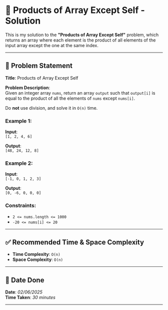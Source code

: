 # 🧮 Products of Array Except Self - Solution

This is my solution to the **"Products of Array Except Self"** problem, which returns an array where each element is the product of all elements of the input array except the one at the same index.

---

## 📌 Problem Statement

**Title**: Products of Array Except Self

**Problem Description**:  
Given an integer array `nums`, return an array `output` such that `output[i]` is equal to the product of all the elements of `nums` except `nums[i]`.

Do **not** use division, and solve it in `O(n)` time.

### Example 1:
**Input**:  
`[1, 2, 4, 6]`  

**Output**:  
`[48, 24, 12, 8]`

### Example 2:
**Input**:  
`[-1, 0, 1, 2, 3]`  

**Output**:  
`[0, -6, 0, 0, 0]`

### Constraints:
- `2 <= nums.length <= 1000`
- `-20 <= nums[i] <= 20`

---

## ✅ Recommended Time & Space Complexity

- **Time Complexity**: `O(n)`
- **Space Complexity**: `O(n)`

---

## 📅 Date Done

**Date**: *02/06/2025*  
**Time Taken**: *30 minutes*

---